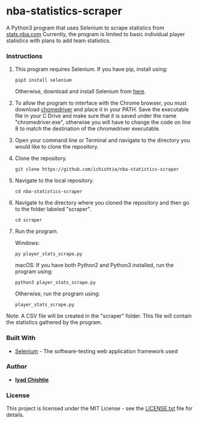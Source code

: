 # nba-statistics-scraper

A Python3 program that uses Selenium to scrape statistics from [stats.nba.com](stats.nba.com) Currently, the program is limited to basic individual player statistics with plans to add team statistics.

### Instructions

1. This program requires Selenium. If you have pip, install using:
   ```
   pip3 install selenium
   ```
   
   Otherwise, download and install Selenium from [here](https://pypi.org/project/selenium/).
   
2. To allow the program to interface with the Chrome browser, you must download [chomedriver](https://sites.google.com/a/chromium.org/chromedriver/downloads) and place it in your PATH. Save the executable file in your C Drive and make sure that it is saved under the name "chromedriver.exe", otherwise you will have to change the code on line 8 to match the destination of the chromedriver executable.

3. Open your command line or Terminal and navigate to the directory you would like to clone the repository.

4. Clone the repository.
   ```
   git clone https://github.com/ichishtie/nba-statistics-scraper
   ```

5. Navigate to the local repository.
   ```
   cd nba-statistics-scraper
   ```

6. Navigate to the directory where you cloned the repository and then go to the folder labeled "scraper".
   ```
   cd scraper
   ```
7. Run the program.
   
   Windows:
   ```
   py player_stats_scrape.py
   ```
   macOS:
   If you have both Python2 and Python3 installed, run the program using:
   ```
   python3 player_stats_scrape.py
   ```
   Otherwise, run the program using:
   ```
   player_stats_scrape.py
   ```  
   
Note: A CSV file will be created in the "scraper" folder. This file will contain the statistics gathered by the program.

### Built With

* [Selenium](https://www.seleniumhq.org/) - The software-testing web application framework used

### Author

* **[Iyad Chishtie](https://github.com/ichishtie)**

### License

This project is licensed under the MIT License - see the [LICENSE.txt](LICENSE.txt) file for details.

